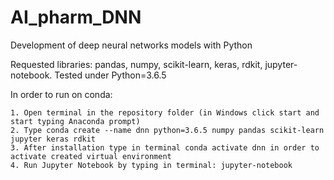# AI_pharm_DNN

Development of deep neural networks models with Python

Requested libraries: pandas, numpy, scikit-learn, keras, rdkit, jupyter-notebook. Tested under Python=3.6.5

In order to run on conda:

    1. Open terminal in the repository folder (in Windows click start and start typing Anaconda prompt)
    2. Type conda create --name dnn python=3.6.5 numpy pandas scikit-learn jupyter keras rdkit
    3. After installation type in terminal conda activate dnn in order to activate created virtual environment
    4. Run Jupyter Notebook by typing in terminal: jupyter-notebook

